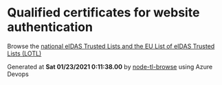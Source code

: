 # Qualified certificates for website authentication 
 Browse the [national eIDAS Trusted Lists and the EU List of eIDAS Trusted Lists (LOTL)](https://webgate.ec.europa.eu/tl-browser/#/) 
 
 
Generated at **Sat 01/23/2021  0:11:38.00** by [node-tl-browse](https://github.com/ymedlop/node-tl-browser) using Azure Devops 
